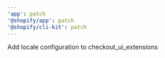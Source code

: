 ```yaml
---
'app': patch
'@shopify/app': patch
'@shopify/cli-kit': patch
---
```


Add locale configuration to checkout_ui_extensions
